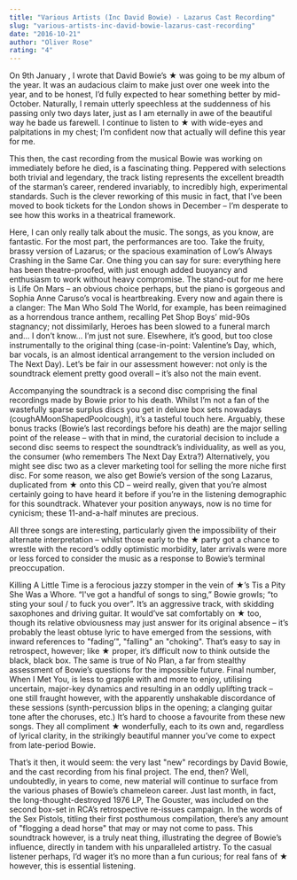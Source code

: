 ```yaml
---
title: "Various Artists (Inc David Bowie) - Lazarus Cast Recording"
slug: "various-artists-inc-david-bowie-lazarus-cast-recording"
date: "2016-10-21"
author: "Oliver Rose"
rating: "4"
---
```


On 9th January , I wrote that David Bowie’s ★ was going to be my album of the year. It was an audacious claim to make just over one week into the year, and to be honest, I’d fully expected to hear something better by mid-October. Naturally, I remain utterly speechless at the suddenness of his passing only two days later, just as I am eternally in awe of the beautiful way he bade us farewell. I continue to listen to ★ with wide-eyes and palpitations in my chest; I’m confident now that actually will define this year for me.

This then, the cast recording from the musical Bowie was working on immediately before he died, is a fascinating thing. Peppered with selections both trivial and legendary, the track listing represents the excellent breadth of the starman’s career, rendered invariably, to incredibly high, experimental standards. Such is the clever reworking of this music in fact, that I’ve been moved to book tickets for the London shows in December – I’m desperate to see how this works in a theatrical framework.

Here, I can only really talk about the music. The songs, as you know, are fantastic. For the most part, the performances are too. Take the fruity, brassy version of Lazarus; or the spacious examination of Low’s Always Crashing in the Same Car. One thing you can say for sure: everything here has been theatre-proofed, with just enough added buoyancy and enthusiasm to work without heavy compromise. The stand-out for me here is Life On Mars – an obvious choice perhaps, but the piano is gorgeous and Sophia Anne Caruso’s vocal is heartbreaking. Every now and again there is a clanger: The Man Who Sold The World, for example, has been reimagined as a horrendous trance anthem, recalling Pet Shop Boys’ mid-90s stagnancy; not dissimilarly, Heroes has been slowed to a funeral march and… I don’t know… I’m just not sure. Elsewhere, it’s good, but too close instrumentally to the original thing (case-in-point: Valentine’s Day, which, bar vocals, is an almost identical arrangement to the version included on The Next Day). Let’s be fair in our assessment however: not only is the soundtrack element pretty good overall – it’s also not the main event.

Accompanying the soundtrack is a second disc comprising the final recordings made by Bowie prior to his death. Whilst I’m not a fan of the wastefully sparse surplus discs you get in deluxe box sets nowadays (coughAMoonShapedPoolcough), it’s a tasteful touch here. Arguably, these bonus tracks (Bowie’s last recordings before his death) are the major selling point of the release – with that in mind, the curatorial decision to include a second disc seems to respect the soundtrack’s individuality, as well as you, the consumer (who remembers The Next Day Extra?) Alternatively, you might see disc two as a clever marketing tool for selling the more niche first disc. For some reason, we also get Bowie’s version of the song Lazarus, duplicated from ★ onto this CD – weird really, given that you’re almost certainly going to have heard it before if you’re in the listening demographic for this soundtrack. Whatever your position anyways, now is no time for cynicism; these 11-and-a-half minutes are precious.

All three songs are interesting, particularly given the impossibility of their alternate interpretation – whilst those early to the ★ party got a chance to wrestle with the record’s oddly optimistic morbidity, later arrivals were more or less forced to consider the music as a response to Bowie’s terminal preoccupation.

Killing A Little Time is a ferocious jazzy stomper in the vein of ★’s Tis a Pity She Was a Whore. “I've got a handful of songs to sing,” Bowie growls; “to sting your soul / to fuck you over”. It’s an aggressive track, with skidding saxophones and driving guitar. It would’ve sat comfortably on ★ too, though its relative obviousness may just answer for its original absence – it’s probably the least obtuse lyric to have emerged from the sessions, with inward references to "fading’", "falling" an "choking". That’s easy to say in retrospect, however; like ★ proper, it’s difficult now to think outside the black, black box. The same is true of No Plan, a far from stealthy assessment of Bowie’s questions for the impossible future. Final number, When I Met You, is less to grapple with and more to enjoy, utilising uncertain, major-key dynamics and resulting in an oddly uplifting track – one still fraught however, with the apparently unshakable discordance of these sessions (synth-percussion blips in the opening; a clanging guitar tone after the choruses, etc.) It’s hard to choose a favourite from these new songs. They all compliment ★ wonderfully, each to its own and, regardless of lyrical clarity, in the strikingly beautiful manner you’ve come to expect from late-period Bowie.

That’s it then, it would seem: the very last "new" recordings by David Bowie, and the cast recording from his final project. The end, then? Well, undoubtedly, in years to come, new material will continue to surface from the various phases of Bowie’s chameleon career. Just last month, in fact, the long-thought-destroyed 1976 LP, The Gouster, was included on the second box-set in RCA’s retrospective re-issues campaign. In the words of the Sex Pistols, titling their first posthumous compilation, there’s any amount of "flogging a dead horse" that may or may not come to pass. This soundtrack however, is a truly neat thing, illustrating the degree of Bowie’s influence, directly in tandem with his unparalleled artistry. To the casual listener perhaps, I’d wager it’s no more than a fun curious; for real fans of ★ however, this is essential listening.
